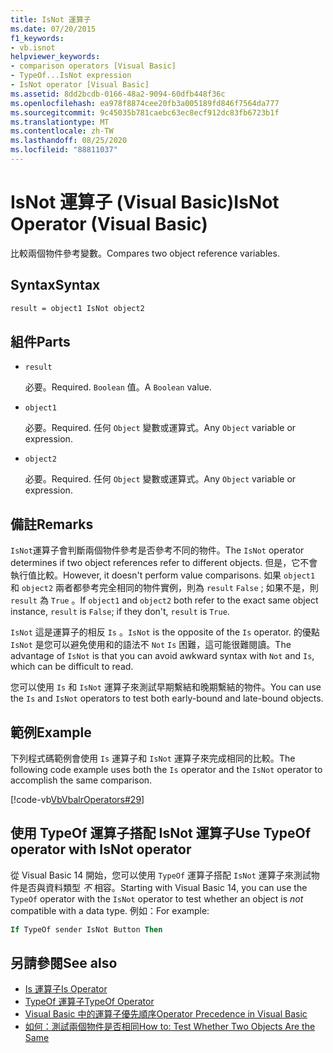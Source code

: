 ```yaml
---
title: IsNot 運算子
ms.date: 07/20/2015
f1_keywords:
- vb.isnot
helpviewer_keywords:
- comparison operators [Visual Basic]
- TypeOf...IsNot expression
- IsNot operator [Visual Basic]
ms.assetid: 8dd2bcdb-0166-48a2-9094-60dfb448f36c
ms.openlocfilehash: ea978f8874cee20fb3a005189fd846f7564da777
ms.sourcegitcommit: 9c45035b781caebc63ec8ecf912dc83fb6723b1f
ms.translationtype: MT
ms.contentlocale: zh-TW
ms.lasthandoff: 08/25/2020
ms.locfileid: "88811037"
---
```

# <a name="isnot-operator-visual-basic"></a><span data-ttu-id="c8c94-102">IsNot 運算子 (Visual Basic)</span><span class="sxs-lookup"><span data-stu-id="c8c94-102">IsNot Operator (Visual Basic)</span></span>

<span data-ttu-id="c8c94-103">比較兩個物件參考變數。</span><span class="sxs-lookup"><span data-stu-id="c8c94-103">Compares two object reference variables.</span></span>

## <a name="syntax"></a><span data-ttu-id="c8c94-104">Syntax</span><span class="sxs-lookup"><span data-stu-id="c8c94-104">Syntax</span></span>

```vb
result = object1 IsNot object2
```

## <a name="parts"></a><span data-ttu-id="c8c94-105">組件</span><span class="sxs-lookup"><span data-stu-id="c8c94-105">Parts</span></span>

- `result`

  <span data-ttu-id="c8c94-106">必要。</span><span class="sxs-lookup"><span data-stu-id="c8c94-106">Required.</span></span> <span data-ttu-id="c8c94-107">`Boolean` 值。</span><span class="sxs-lookup"><span data-stu-id="c8c94-107">A `Boolean` value.</span></span>

- `object1`

  <span data-ttu-id="c8c94-108">必要。</span><span class="sxs-lookup"><span data-stu-id="c8c94-108">Required.</span></span> <span data-ttu-id="c8c94-109">任何 `Object` 變數或運算式。</span><span class="sxs-lookup"><span data-stu-id="c8c94-109">Any `Object` variable or expression.</span></span>

- `object2`

  <span data-ttu-id="c8c94-110">必要。</span><span class="sxs-lookup"><span data-stu-id="c8c94-110">Required.</span></span> <span data-ttu-id="c8c94-111">任何 `Object` 變數或運算式。</span><span class="sxs-lookup"><span data-stu-id="c8c94-111">Any `Object` variable or expression.</span></span>

## <a name="remarks"></a><span data-ttu-id="c8c94-112">備註</span><span class="sxs-lookup"><span data-stu-id="c8c94-112">Remarks</span></span>

<span data-ttu-id="c8c94-113">`IsNot`運算子會判斷兩個物件參考是否參考不同的物件。</span><span class="sxs-lookup"><span data-stu-id="c8c94-113">The `IsNot` operator determines if two object references refer to different objects.</span></span> <span data-ttu-id="c8c94-114">但是，它不會執行值比較。</span><span class="sxs-lookup"><span data-stu-id="c8c94-114">However, it doesn't perform value comparisons.</span></span> <span data-ttu-id="c8c94-115">如果 `object1` 和 `object2` 兩者都參考完全相同的物件實例，則為 `result` `False` ; 如果不是，則 `result` 為 `True` 。</span><span class="sxs-lookup"><span data-stu-id="c8c94-115">If `object1` and `object2` both refer to the exact same object instance, `result` is `False`; if they don't, `result` is `True`.</span></span>

<span data-ttu-id="c8c94-116">`IsNot` 這是運算子的相反 `Is` 。</span><span class="sxs-lookup"><span data-stu-id="c8c94-116">`IsNot` is the opposite of the `Is` operator.</span></span> <span data-ttu-id="c8c94-117">的優點 `IsNot` 是您可以避免使用和的語法不 `Not` `Is` 困難，這可能很難閱讀。</span><span class="sxs-lookup"><span data-stu-id="c8c94-117">The advantage of `IsNot` is that you can avoid awkward syntax with `Not` and `Is`, which can be difficult to read.</span></span>

 <span data-ttu-id="c8c94-118">您可以使用 `Is` 和 `IsNot` 運算子來測試早期繫結和晚期繫結的物件。</span><span class="sxs-lookup"><span data-stu-id="c8c94-118">You can use the `Is` and `IsNot` operators to test both early-bound and late-bound objects.</span></span>

## <a name="example"></a><span data-ttu-id="c8c94-119">範例</span><span class="sxs-lookup"><span data-stu-id="c8c94-119">Example</span></span>

<span data-ttu-id="c8c94-120">下列程式碼範例會使用 `Is` 運算子和 `IsNot` 運算子來完成相同的比較。</span><span class="sxs-lookup"><span data-stu-id="c8c94-120">The following code example uses both the `Is` operator and the `IsNot` operator to accomplish the same comparison.</span></span>

[!code-vb[VbVbalrOperators#29](~/samples/snippets/visualbasic/VS_Snippets_VBCSharp/VbVbalrOperators/VB/Class1.vb#29)]

## <a name="use-typeof-operator-with-isnot-operator"></a><span data-ttu-id="c8c94-121">使用 TypeOf 運算子搭配 IsNot 運算子</span><span class="sxs-lookup"><span data-stu-id="c8c94-121">Use TypeOf operator with IsNot operator</span></span>

<span data-ttu-id="c8c94-122">從 Visual Basic 14 開始，您可以使用 `TypeOf` 運算子搭配 `IsNot` 運算子來測試物件是否與資料類型 *不* 相容。</span><span class="sxs-lookup"><span data-stu-id="c8c94-122">Starting with Visual Basic 14, you can use the `TypeOf` operator with the `IsNot` operator to test whether an object is *not* compatible with a data type.</span></span> <span data-ttu-id="c8c94-123">例如：</span><span class="sxs-lookup"><span data-stu-id="c8c94-123">For example:</span></span>

```vb
If TypeOf sender IsNot Button Then
```

## <a name="see-also"></a><span data-ttu-id="c8c94-124">另請參閱</span><span class="sxs-lookup"><span data-stu-id="c8c94-124">See also</span></span>

- [<span data-ttu-id="c8c94-125">Is 運算子</span><span class="sxs-lookup"><span data-stu-id="c8c94-125">Is Operator</span></span>](is-operator.md)
- [<span data-ttu-id="c8c94-126">TypeOf 運算子</span><span class="sxs-lookup"><span data-stu-id="c8c94-126">TypeOf Operator</span></span>](typeof-operator.md)
- [<span data-ttu-id="c8c94-127">Visual Basic 中的運算子優先順序</span><span class="sxs-lookup"><span data-stu-id="c8c94-127">Operator Precedence in Visual Basic</span></span>](operator-precedence.md)
- [<span data-ttu-id="c8c94-128">如何：測試兩個物件是否相同</span><span class="sxs-lookup"><span data-stu-id="c8c94-128">How to: Test Whether Two Objects Are the Same</span></span>](../../programming-guide/language-features/operators-and-expressions/how-to-test-whether-two-objects-are-the-same.md)
